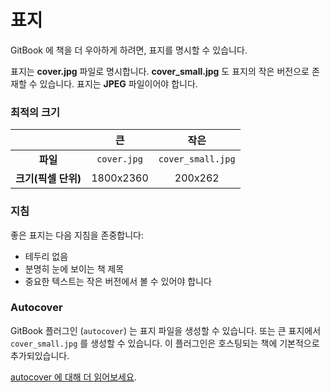 # 표지

GitBook 에 책을 더 우아하게 하려면, 표지를 명시할 수 있습니다.

표지는 **cover.jpg** 파일로 명시합니다. **cover_small.jpg** 도 표지의 작은 버전으로 존재할 수 있습니다. 표지는 **JPEG** 파일이어야 합니다.

### 최적의 크기

|                     |      큰     |        작은       |
|:-------------------:|:-----------:|:-----------------:|
|       **파일**      | `cover.jpg` | `cover_small.jpg` |
| **크기(픽셀 단위)** |  1800x2360  |      200x262      |

### 지침

좋은 표지는 다음 지침을 존중합니다:

* 테두리 없음
* 분명히 눈에 보이는 책 제목
* 중요한 텍스트는 작은 버전에서 볼 수 있어야 합니다


### Autocover

GitBook 플러그인 (`autocover`) 는 표지 파일을 생성할 수 있습니다. 또는 큰 표지에서 `cover_small.jpg` 를 생성할 수 있습니다. 이 플러그인은 호스팅되는 책에 기본적으로 추가되있습니다.

[autocover 에 대해 더 읽어보세요](https://github.com/GitbookIO/plugin-autocover).
